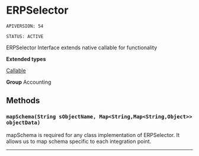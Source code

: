 # ERPSelector

`APIVERSION: 54`

`STATUS: ACTIVE`

ERPSelector Interface extends native callable for functionality


**Extended types**

[Callable](Callable)

**Group** Accounting

## Methods
### `mapSchema(String sObjectName, Map<String,Map<String,Object>> objectData)`

mapSchema is required for any class implementation of ERPSelector. It allows us to map schema specific to each integration point.

---
